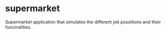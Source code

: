 # supermarket
Supermarket application that simulates the different job possitions and their funcinalities.
